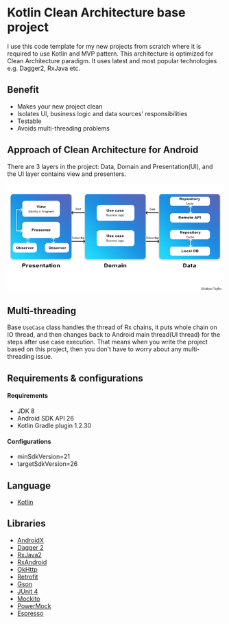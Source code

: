 # Kotlin Clean Architecture base project

I use this code template for my new projects from scratch where it is required to use Kotlin and MVP pattern. This architecture is optimized for Clean Architecture paradigm.
It uses latest and most popular technologies e.g. Dagger2, RxJava etc.

## Benefit

* Makes your new project clean
* Isolates UI, business logic and data sources' responsibilities
* Testable
* Avoids multi-threading problems

## Approach of Clean Architecture for Android
There are 3 layers in the project: Data, Domain and Presentation(UI), and the UI layer contains view and presenters.

![Approach of Clean Architecture](./clean_architecture.png)

## Multi-threading
Base `UseCase` class handles the thread of Rx chains, it puts  whole chain on IO thread, and then changes back to Android main thread(UI thread) for the steps after use case execution. That means when you write the project based on this project, then you don't have to worry about any multi-threading issue.

## Requirements &amp; configurations
#### Requirements
- JDK 8
- Android SDK API 26
- Kotlin Gradle plugin 1.2.30

#### Configurations
- minSdkVersion=21
- targetSdkVersion=26

## Language
*   [Kotlin](https://kotlinlang.org/)

## Libraries
*   [AndroidX](https://developer.android.com/jetpack/androidx)
*   [Dagger 2](https://google.github.io/dagger/)
*   [RxJava2](https://github.com/ReactiveX/RxJava/wiki/What's-different-in-2.0)
*   [RxAndroid](https://github.com/ReactiveX/RxAndroid)
*   [OkHttp](http://square.github.io/okhttp/)
*   [Retrofit](http://square.github.io/retrofit/)
*   [Gson](https://github.com/google/gson)
*   [JUnit 4](https://junit.org/junit4/)
*   [Mockito](http://site.mockito.org/)
*   [PowerMock](https://github.com/powermock/powermock/)
*   [Espresso](https://developer.android.com/training/testing/espresso/index.html)


